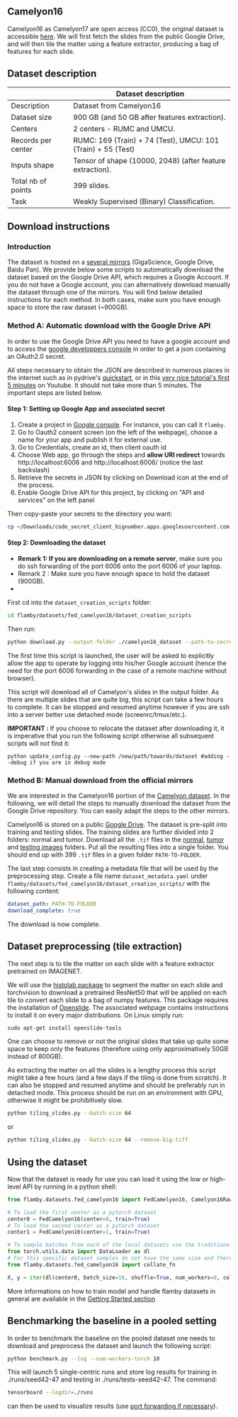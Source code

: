 ## Camelyon16

Camelyon16 as Camelyon17 are open access (CC0), the original dataset is accessible [here](https://camelyon17.grand-challenge.org/Data/).
We will first fetch the slides from the public Google Drive, and will then tile
the matter using a feature extractor, producing a bag of features for each slide.

## Dataset description

|                    | Dataset description
|--------------------| -----------------------------------------------------------------------------------------------
| Description        | Dataset from Camelyon16
| Dataset size       | 900 GB (and 50 GB after features extraction).
| Centers            | 2 centers - RUMC and UMCU.
| Records per center | RUMC: 169 (Train) + 74 (Test), UMCU: 101 (Train) + 55 (Test)
| Inputs shape       | Tensor of shape (10000, 2048) (after feature extraction).
| Total nb of points | 399 slides.
| Task               | Weakly Supervised (Binary) Classification.


## Download instructions

### Introduction
The dataset is hosted on a [several mirrors](https://camelyon17.grand-challenge.org/Data/) (GigaScience, Google Drive, Baidu Pan).
We provide below some scripts to automatically download the dataset
based on the Google Drive API, which requires a Google Account.
If you do not have a Google account, you can alternatively download
manually the dataset through one of the mirrors.
You will find below detailed instructions for each method.
In both cases, make sure you have enough space to store the raw dataset (~900GB).

### Method A: Automatic download with the Google Drive API

In order to use the Google Drive API you need to have a google account and to access the [google developpers console](https://console.cloud.google.com/apis/credentials/consent?authuser=1) in order to get a json containing an OAuth2.0 secret.

All steps necessary to obtain the JSON are described in numerous places in the internet such as in pydrive's [quickstart](https://pythonhosted.org/PyDrive/quickstart.html), or in this [very nice tutorial's first 5 minutes](https://www.youtube.com/watch?v=1y0-IfRW114) on Youtube.
It should not take more than 5 minutes. The important steps are listed below.

#### Step 1: Setting up Google App and associated secret

1. Create a project in [Google console](https://console.cloud.google.com/apis/credentials/consent?authuser=1). For instance, you can call it `flamby`.
2. Go to Oauth2 consent screen (on the left of the webpage), choose a name for your app and publish it for external use.
3. Go to Credentials, create an id, then client oauth id
4. Choose Web app, go through the steps and **allow URI redirect** towards http://localhost:6006 and http://localhost:6006/ (notice the last backslash)
5. Retrieve the secrets in JSON by clicking on Download icon at the end of the process.
6. Enable Google Drive API for this project, by clicking on "API and services" on the left panel

Then copy-paste your secrets to the directory you want:

```bash
cp ~/Downloads/code_secret_client_bignumber.apps.googleusercontent.com.json client_secrets.json
```

#### Step 2: Downloading the dataset

- **Remark 1: If you are downloading on a remote server**, make sure you do ssh forwarding of the port 6006 onto the port 6006 of your laptop.
- Remark 2 : Make sure you have enough space to hold the dataset (900GB).
-
First cd into the `dataset_creation_scripts` folder:
```bash
cd flamby/datasets/fed_camelyon16/dataset_creation_scripts
```

Then run:

```bash
python download.py --output-folder ./camelyon16_dataset --path-to-secret /path/towards/client_secrets.json --port 6006
```

The first time this script is launched, the user will be asked to explicitly allow the app to operate by logging into his/her Google account (hence the need for the port 6006 forwarding in the case of a remote machine without browser).

This script will download all of Camelyon's slides in the output folder. As there are multiple
slides that are quite big, this script can take a few hours to complete. It can be stopped and
resumed anytime however if you are ssh into a server better use detached mode (screenrc/tmux/etc.).

**IMPORTANT :** If you choose to relocate the dataset after downloading it, it is
imperative that you run the following script otherwise all subsequent scripts will not find it:
```
python update_config.py --new-path /new/path/towards/dataset #adding --debug if you are in debug mode
```

### Method B: Manual download from the official mirrors
We are interested in the Camelyon16 portion of the [Camelyon dataset](https://camelyon17.grand-challenge.org/Data/).
In the following, we will detail the steps to manually download the dataset
from the Google Drive repository.
You can easily adapt the steps to the other mirrors.

Camelyon16 is stored on a public [Google Drive](https://drive.google.com/drive/folders/0BzsdkU4jWx9Bb19WNndQTlUwb2M?resourcekey=0-FREBAxB4QK4bt9Zch_g5Mg).
The dataset is pre-split into training and testing slides. The training slides
are further divided into 2 folders: normal and tumor.
Download all the `.tif` files in the [normal](https://drive.google.com/drive/folders/0BzsdkU4jWx9BNUFqRE81QS04eDg?resourcekey=0-p6LFOzRfCTfyi_JpshhoTQ),
[tumor](https://drive.google.com/drive/folders/0BzsdkU4jWx9BUzVXeUg0dUNOR1U?resourcekey=0-dODmENBQPCw06DITRJfnfg) and [testing images](https://drive.google.com/drive/folders/0BzsdkU4jWx9BWk11WEtZZUNFY0U?resourcekey=0-U0E7SyHPJeQd77VAi3z15Q) folders.
Put all the resulting files into a single folder.
You should end up with 399 `.tif` files in a given folder `PATH-TO-FOLDER`.

The last step consists in creating a metadata file that will be used by the
preprocessing step. Create a file name `dataset_metadata.yaml` under
`flamby/datasets/fed_camelyon16/dataset_creation_scripts/` with the following content:

```yaml
dataset_path: PATH-TO-FOLDER
download_complete: true
```

The download is now complete.
## Dataset preprocessing (tile extraction)

The next step is to tile the matter on each slide with a feature extractor pretrained on IMAGENET.

We will use the [histolab package](https://github.com/histolab/histolab) to segment the matter on each slide and torchvision to download a pretrained ResNet50 that will be applied on each tile to convert each slide to a bag of numpy features.
This package requires the installation of [Openslide](https://openslide.org/download/). The associated webpage contains instructions to install it on every major distributions. On Linux simply run:

```python
sudo apt-get install openslide-tools
```

One can choose to remove or not the original slides that take up quite some space to keep only the features (therefore using only approximatively 50GB instead of 800GB).

As extracting the matter on all the slides is a lengthy process this script might take a few hours (and a few days if the tiling is done from scratch).
It can also be stopped and resumed anytime and should be preferably run in detached mode.
This process should be run on an environment with GPU, otherwise it might be prohibitively slow.

```bash
python tiling_slides.py --batch-size 64
```

or

```bash
python tiling_slides.py --batch-size 64 --remove-big-tiff
```

## Using the dataset

Now that the dataset is ready for use you can load it using the low or high-level API
by running in a python shell:

```python
from flamby.datasets.fed_camelyon16 import FedCamelyon16, Camelyon16Raw

# To load the first center as a pytorch dataset
center0 = FedCamelyon16(center=0, train=True)
# To load the second center as a pytorch dataset
center1 = FedCamelyon16(center=1, train=True)

# To sample batches from each of the local datasets use the traditional pytorch API
from torch.utils.data import DataLoader as dl
# For this specific dataset samples do not have the same size and therefore batching requires padding implemented in collate_fn
from flamby.datasets.fed_camelyon16 import collate_fn

X, y = iter(dl(center0, batch_size=16, shuffle=True, num_workers=0, collate_fn=collate_fn)).next()

```
More informations on how to train model and handle flamby datasets in general are available in the [Getting Started section](../../../Quickstart.md)

## Benchmarking the baseline in a pooled setting

In order to benchmark the baseline on the pooled dataset one needs to download and preprocess the dataset and launch the following script:

```bash
python benchmark.py --log --num-workers-torch 10
```

This will launch 5 single-centric runs and store log results for training in ./runs/seed42-47 and testing in ./runs/tests-seed42-47.
The command:

```bash
tensorboard --logdir=./runs
````

can then be used to visualize results (use [port forwarding if necessary](https://stackoverflow.com/questions/37987839/how-can-i-run-tensorboard-on-a-remote-server)).
